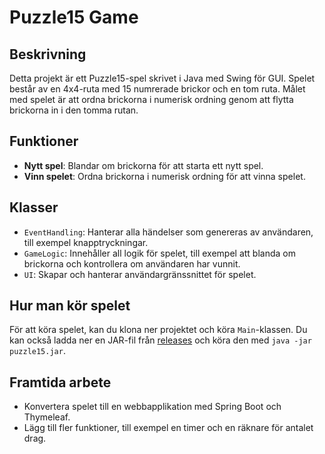 # Puzzle15 Game

## Beskrivning

Detta projekt är ett Puzzle15-spel skrivet i Java med Swing för GUI. Spelet består av en 4x4-ruta med 15 numrerade brickor och en tom ruta. Målet med spelet är att ordna brickorna i numerisk ordning genom att flytta brickorna in i den tomma rutan.

## Funktioner

- **Nytt spel**: Blandar om brickorna för att starta ett nytt spel.
- **Vinn spelet**: Ordna brickorna i numerisk ordning för att vinna spelet.

## Klasser

- `EventHandling`: Hanterar alla händelser som genereras av användaren, till exempel knapptryckningar.
- `GameLogic`: Innehåller all logik för spelet, till exempel att blanda om brickorna och kontrollera om användaren har vunnit.
- `UI`: Skapar och hanterar användargränssnittet för spelet.

## Hur man kör spelet

För att köra spelet, kan du klona ner projektet och köra `Main`-klassen. Du kan också ladda ner en JAR-fil från [releases](https://github.com/Mark-Masomi/Puzzle15/releases/tag/v1.0) och köra den med `java -jar puzzle15.jar`.

## Framtida arbete

- Konvertera spelet till en webbapplikation med Spring Boot och Thymeleaf.
- Lägg till fler funktioner, till exempel en timer och en räknare för antalet drag.
